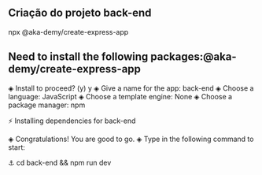 ## Criação do projeto back-end
npx @aka-demy/create-express-app

## Need to install the following packages:@aka-demy/create-express-app
◈  Install to proceed? (y) y
◈  Give a name for the app:  back-end
◈  Choose a language:  JavaScript
◈  Choose a template engine:  None
◈  Choose a package manager:  npm

⚡ Installing dependencies for back-end

◈  Congratulations! You are good to go.
◈  Type in the following command to start:

⚓ cd back-end && npm run dev
